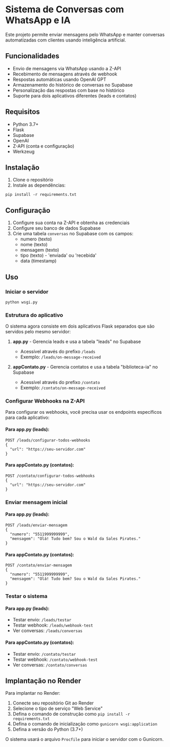 # Sistema de Conversas com WhatsApp e IA

Este projeto permite enviar mensagens pelo WhatsApp e manter conversas automatizadas com clientes usando inteligência artificial.

## Funcionalidades

- Envio de mensagens via WhatsApp usando a Z-API
- Recebimento de mensagens através de webhook
- Respostas automáticas usando OpenAI GPT
- Armazenamento do histórico de conversas no Supabase
- Personalização das respostas com base no histórico
- Suporte para dois aplicativos diferentes (leads e contatos)

## Requisitos

- Python 3.7+
- Flask
- Supabase
- OpenAI
- Z-API (conta e configuração)
- Werkzeug

## Instalação

1. Clone o repositório
2. Instale as dependências:
```
pip install -r requirements.txt
```

## Configuração

1. Configure sua conta na Z-API e obtenha as credenciais
2. Configure seu banco de dados Supabase
3. Crie uma tabela `conversas` no Supabase com os campos:
   - numero (texto)
   - nome (texto)
   - mensagem (texto)
   - tipo (texto) - 'enviada' ou 'recebida'
   - data (timestamp)

## Uso

### Iniciar o servidor

```
python wsgi.py
```

### Estrutura do aplicativo

O sistema agora consiste em dois aplicativos Flask separados que são servidos pelo mesmo servidor:

1. **app.py** - Gerencia leads e usa a tabela "leads" no Supabase
   - Acessível através do prefixo `/leads`
   - Exemplo: `/leads/on-message-received`

2. **appContato.py** - Gerencia contatos e usa a tabela "biblioteca-ia" no Supabase
   - Acessível através do prefixo `/contato`
   - Exemplo: `/contato/on-message-received`

### Configurar Webhooks na Z-API

Para configurar os webhooks, você precisa usar os endpoints específicos para cada aplicativo:

#### Para app.py (leads):

```
POST /leads/configurar-todos-webhooks
{
  "url": "https://seu-servidor.com"
}
```

#### Para appContato.py (contatos):

```
POST /contato/configurar-todos-webhooks
{
  "url": "https://seu-servidor.com"
}
```

### Enviar mensagem inicial

#### Para app.py (leads):

```
POST /leads/enviar-mensagem
{
  "numero": "5511999999999",
  "mensagem": "Olá! Tudo bem? Sou o Wald da Sales Pirates."
}
```

#### Para appContato.py (contatos):

```
POST /contato/enviar-mensagem
{
  "numero": "5511999999999",
  "mensagem": "Olá! Tudo bem? Sou o Wald da Sales Pirates."
}
```

### Testar o sistema

#### Para app.py (leads):

- Testar envio: `/leads/testar`
- Testar webhook: `/leads/webhook-test`
- Ver conversas: `/leads/conversas`

#### Para appContato.py (contatos):

- Testar envio: `/contato/testar`
- Testar webhook: `/contato/webhook-test`
- Ver conversas: `/contato/conversas`

## Implantação no Render

Para implantar no Render:

1. Conecte seu repositório Git ao Render
2. Selecione o tipo de serviço "Web Service"
3. Defina o comando de construção como `pip install -r requirements.txt`
4. Defina o comando de inicialização como `gunicorn wsgi:application`
5. Defina a versão do Python (3.7+)

O sistema usará o arquivo `Procfile` para iniciar o servidor com o Gunicorn. 